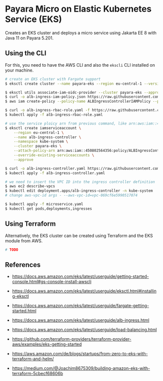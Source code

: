 # Payara Micro on Elastic Kubernetes Service (EKS)

Creates an EKS cluster and deploys a micro service using Jakarta EE 8 with Java 11 on Payara 5.201.

## Using the CLI

For this, you need to have the AWS CLI and also the `ekscli` CLI installed on your machine.

```bash
# create an EKS cluster with Fargate support
$ eksctl create cluster --name payara-eks --region eu-central-1 --version 1.17 --fargate --without-nodegroup --alb-ingress-access --auto-kubeconfig

$ eksctl utils associate-iam-oidc-provider --cluster payara-eks --approve
$ curl -o alb-ingress-iam-policy.json https://raw.githubusercontent.com/kubernetes-sigs/aws-alb-ingress-controller/v1.1.8/docs/examples/iam-policy.json
$ aws iam create-policy --policy-name ALBIngressControllerIAMPolicy --policy-document file://alb-ingress-iam-policy.json

$ curl -o alb-ingress-rbac-role.yaml -f https://raw.githubusercontent.com/kubernetes-sigs/aws-alb-ingress-controller/v1.1.8/docs/examples/rbac-role.yaml
$ kubectl apply -f alb-ingress-rbac-role.yaml

# use the service ploicy arn from previous command, like arn:aws:iam::450802564356:policy/ALBIngressControllerIAMPolicy
$ eksctl create iamserviceaccount \
    --region eu-central-1 \
    --name alb-ingress-controller \
    --namespace kube-system \
    --cluster payara-eks \
    --attach-policy-arn arn:aws:iam::450802564356:policy/ALBIngressControllerIAMPolicy \
    --override-existing-serviceaccounts \
    --approve

$ curl -o alb-ingress-controller.yaml https://raw.githubusercontent.com/kubernetes-sigs/aws-alb-ingress-controller/v1.1.8/docs/examples/alb-ingress-controller.yaml
$ kubectl apply -f alb-ingress-controller.yaml

# we need to insert the VPC ID into the ingress controller definition
$ aws ec2 describe-vpcs
$ kubectl edit deployment.apps/alb-ingress-controller -n kube-system
# change aws-vpc-id args - --aws-vpc-id=vpc-069cf6e5990517074

$ kubectl apply -f microservice.yaml
$ kubectl get pods,deployments,ingresses

```

## Using Terraform

Alternatively, the EKS cluster can be created using Terraform and the EKS module from AWS.

```bash
# TODO
```

## References

- https://docs.aws.amazon.com/eks/latest/userguide/getting-started-console.html#gs-console-install-awscli
- https://docs.aws.amazon.com/eks/latest/userguide/eksctl.html#installing-eksctl

- https://docs.aws.amazon.com/eks/latest/userguide/fargate-getting-started.html
- https://docs.aws.amazon.com/eks/latest/userguide/alb-ingress.html
- https://docs.aws.amazon.com/eks/latest/userguide/load-balancing.html

- https://github.com/terraform-providers/terraform-provider-aws/examples/eks-getting-started
- https://aws.amazon.com/de/blogs/startups/from-zero-to-eks-with-terraform-and-helm/
- https://medium.com/@Joachim8675309/building-amazon-eks-with-terraform-5cbecf68606b

